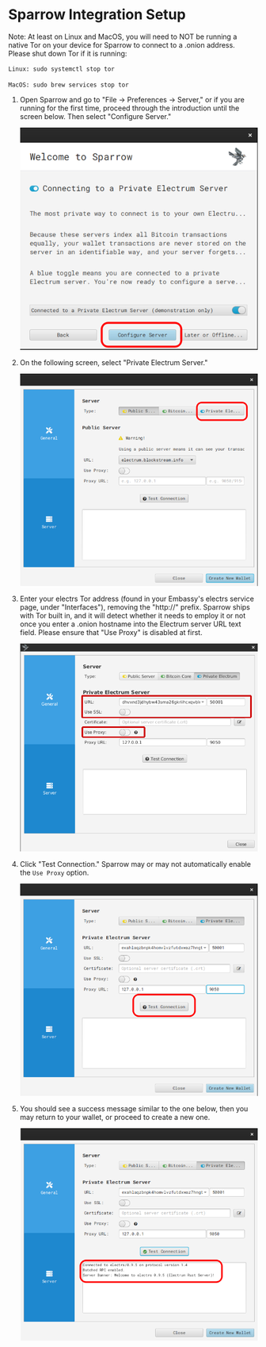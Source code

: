 # Sparrow Integration Setup

Note: At least on Linux and MacOS, you will need to NOT be running a native Tor on your device for Sparrow to connect to a .onion address.  Please shut down Tor if it is running:

    Linux: sudo systemctl stop tor
    
    MacOS: sudo brew services stop tor

1. Open Sparrow and go to "File -> Preferences -> Server," or if you are running for the first time, proceed through the introduction until the screen below.  Then select "Configure Server."

    ![Configure Server](./assets/sparrow0.png)

1. On the following screen, select "Private Electrum Server."

    ![Electrum Server](./assets/sparrow1.png)
    
1. Enter your electrs Tor address (found in your Embassy's electrs service page, under "Interfaces"), removing the "http://" prefix.  Sparrow ships with Tor built in, and it will detect whether it needs to employ it or not once you enter a .onion hostname into the Electrum server URL text field.  Please ensure that "Use Proxy" is disabled at first.

    ![Server Setup](./assets/sparrow2.png)

1. Click "Test Connection."  Sparrow may or may not automatically enable the ``Use Proxy`` option.
    
    ![Test](./assets/sparrow3.png)

1. You should see a success message similar to the one below, then you may return to your wallet, or proceed to create a new one.

    ![Success](./assets/sparrow4.png)
